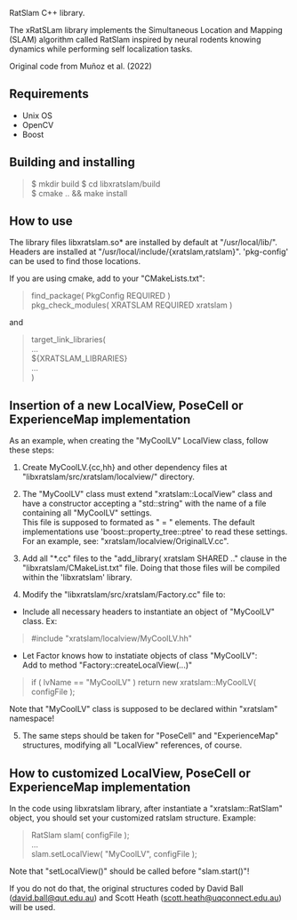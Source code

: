 RatSlam C++ library.

The xRatSLam library implements the Simultaneous Location and Mapping (SLAM) algorithm
called RatSlam inspired by neural rodents knowing dynamics while performing self localization tasks.

Original code from Muñoz et al. (2022)

## Requirements
- Unix OS
- OpenCV
- Boost

## Building and installing

> $ mkdir build
> $ cd libxratslam/build  
> $ cmake .. && make install  

## How to use

The library files libxratslam.so* are installed by default at "/usr/local/lib/".
Headers are installed at "/usr/local/include/{xratslam,ratslam}".
'pkg-config' can be used to find those locations.

If you are using cmake, add to your "CMakeLists.txt":  
> find_package( PkgConfig REQUIRED )  
> pkg_check_modules( XRATSLAM REQUIRED xratslam )  

and

> target_link_libraries(  
> ...  
> ${XRATSLAM_LIBRARIES}  
> ...  
> )   

## Insertion of a new LocalView, PoseCell or ExperienceMap implementation
  
As an example, when creating the "MyCoolLV" LocalView class, follow these steps:

1. Create MyCoolLV.{cc,hh} and other dependency files at
"libxratslam/src/xratslam/localview/" directory.

2. The "MyCoolLV" class must extend "xratslam::LocalView" class and have
a constructor accepting a "std::string" with the name of a file
containing all "MyCoolLV" settings.  
This file is supposed to formated as "<key> = <value>" elements.
The default implementations use 'boost::property_tree::ptree' to read
these settings. For an example, see: "xratslam/localview/OriginalLV.cc".
  
3. Add all "*.cc" files to the "add_library( xratslam SHARED .."
clause in the "libxratslam/CMakeList.txt" file.
Doing that those files will be compiled within the 'libxratslam' library.

4. Modify the "libxratslam/src/xratslam/Factory.cc" file to:

* Include all necessary headers to instantiate an object of "MyCoolLV" class.
Ex:  
> #include "xratslam/localview/MyCoolLV.hh"

* Let Factor knows how to instatiate objects of class "MyCoolLV":  
Add to method "Factory::createLocalView(...)"  
> if ( lvName == "MyCoolLV" )  return new xratslam::MyCoolLV( configFile );  

Note that "MyCoolLV" class is supposed to be declared within "xratslam"
namespace!

5. The same steps should be taken for "PoseCell" and "ExperienceMap"
structures, modifying all "LocalView" references, of course.


## How to customized LocalView, PoseCell or ExperienceMap implementation

In the code using libxratslam library, after instantiate a
"xratslam::RatSlam" object, you should set your customized ratslam structure.
Example:  
> RatSlam slam( configFile );  
> ...  
> slam.setLocalView( "MyCoolLV", configFile );  
 
Note that "setLocalView()" should be called before "slam.start()"!
   
If you do not do that, the original structures coded by
David Ball  (david.ball@qut.edu.au) and
Scott Heath (scott.heath@uqconnect.edu.au)
will be used.

